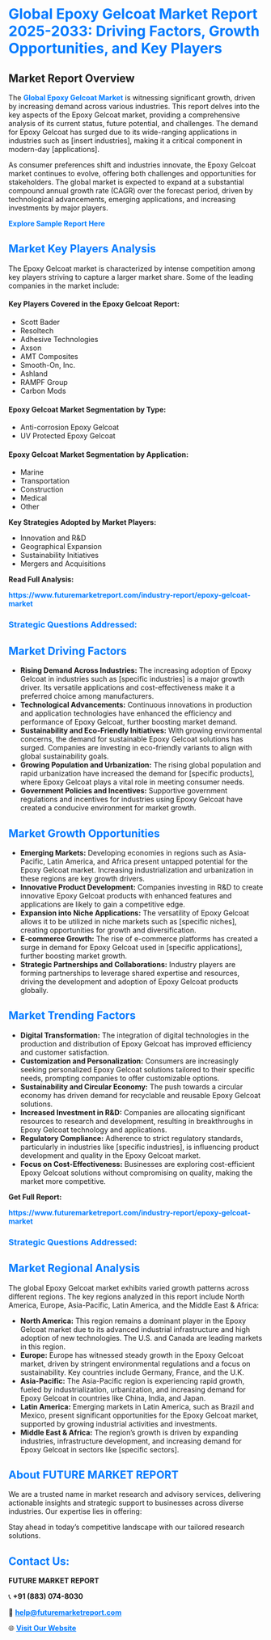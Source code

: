 <h1 style="color: #007BFF;">Global Epoxy Gelcoat Market Report 2025-2033: Driving Factors, Growth Opportunities, and Key Players</h1>

<section id="overview">
<h2>Market Report Overview</h2>
<p>The <a href="https://www.futuremarketreport.com/industry-report/epoxy-gelcoat-market" style="color: #007BFF; text-decoration: none;"><strong>Global Epoxy Gelcoat Market</strong></a> is witnessing significant growth, driven by increasing demand across various industries. This report delves into the key aspects of the Epoxy Gelcoat market, providing a comprehensive analysis of its current status, future potential, and challenges. The demand for Epoxy Gelcoat has surged due to its wide-ranging applications in industries such as [insert industries], making it a critical component in modern-day [applications].</p>
<p>As consumer preferences shift and industries innovate, the Epoxy Gelcoat market continues to evolve, offering both challenges and opportunities for stakeholders. The global market is expected to expand at a substantial compound annual growth rate (CAGR) over the forecast period, driven by technological advancements, emerging applications, and increasing investments by major players.</p>
</section>

<section id="overview">
<p><a href="https://www.futuremarketreport.com/request-sample/reportId=60034" style="color: #007BFF; text-decoration: none;"><strong>Explore Sample Report Here</strong></a></p>
</section>

<section id="key-players">
<h2 style="color: #007BFF;">Market Key Players Analysis</h2>
<p>The Epoxy Gelcoat market is characterized by intense competition among key players striving to capture a larger market share. Some of the leading companies in the market include:</p>
<h4>Key Players Covered in the Epoxy Gelcoat Report:</h4>
<ul><li>Scott Bader</li><li>Resoltech</li><li>Adhesive Technologies</li><li>Axson</li><li>AMT Composites</li><li>Smooth-On, Inc.</li><li>Ashland</li><li>RAMPF Group</li><li>Carbon Mods</li></ul>
<h4>Epoxy Gelcoat Market Segmentation by Type:</h4>
<ul><li>Anti-corrosion Epoxy Gelcoat</li><li>UV Protected Epoxy Gelcoat</li></ul>

<h4>Epoxy Gelcoat Market Segmentation by Application:</h4>
<ul><li>Marine</li><li>Transportation</li><li>Construction</li><li>Medical</li><li>Other</li></ul>
<p><strong>Key Strategies Adopted by Market Players:</strong></p>
<ul>
<li>Innovation and R&D</li>
<li>Geographical Expansion</li>
<li>Sustainability Initiatives</li>
<li>Mergers and Acquisitions</li>
</ul>
</section>

<section>
<p><strong>Read Full Analysis: </strong></p><a href="https://www.futuremarketreport.com/industry-report/epoxy-gelcoat-market" style="color: #007BFF; text-decoration: none;"><strong>https://www.futuremarketreport.com/industry-report/epoxy-gelcoat-market</strong></a>
<h3 style="color: #007BFF;">Strategic Questions Addressed:</h3>
</section>

<section id="driving-factors">
<h2 style="color: #007BFF;">Market Driving Factors</h2>
<ul>
<li><strong>Rising Demand Across Industries:</strong> The increasing adoption of Epoxy Gelcoat in industries such as [specific industries] is a major growth driver. Its versatile applications and cost-effectiveness make it a preferred choice among manufacturers.</li>
<li><strong>Technological Advancements:</strong> Continuous innovations in production and application technologies have enhanced the efficiency and performance of Epoxy Gelcoat, further boosting market demand.</li>
<li><strong>Sustainability and Eco-Friendly Initiatives:</strong> With growing environmental concerns, the demand for sustainable Epoxy Gelcoat solutions has surged. Companies are investing in eco-friendly variants to align with global sustainability goals.</li>
<li><strong>Growing Population and Urbanization:</strong> The rising global population and rapid urbanization have increased the demand for [specific products], where Epoxy Gelcoat plays a vital role in meeting consumer needs.</li>
<li><strong>Government Policies and Incentives:</strong> Supportive government regulations and incentives for industries using Epoxy Gelcoat have created a conducive environment for market growth.</li>
</ul>
</section>

<section id="growth-opportunities">
<h2 style="color: #007BFF;">Market Growth Opportunities</h2>
<ul>
<li><strong>Emerging Markets:</strong> Developing economies in regions such as Asia-Pacific, Latin America, and Africa present untapped potential for the Epoxy Gelcoat market. Increasing industrialization and urbanization in these regions are key growth drivers.</li>
<li><strong>Innovative Product Development:</strong> Companies investing in R&D to create innovative Epoxy Gelcoat products with enhanced features and applications are likely to gain a competitive edge.</li>
<li><strong>Expansion into Niche Applications:</strong> The versatility of Epoxy Gelcoat allows it to be utilized in niche markets such as [specific niches], creating opportunities for growth and diversification.</li>
<li><strong>E-commerce Growth:</strong> The rise of e-commerce platforms has created a surge in demand for Epoxy Gelcoat used in [specific applications], further boosting market growth.</li>
<li><strong>Strategic Partnerships and Collaborations:</strong> Industry players are forming partnerships to leverage shared expertise and resources, driving the development and adoption of Epoxy Gelcoat products globally.</li>
</ul>
</section>

<section id="trending-factors">
<h2 style="color: #007BFF;">Market Trending Factors</h2>
<ul>
<li><strong>Digital Transformation:</strong> The integration of digital technologies in the production and distribution of Epoxy Gelcoat has improved efficiency and customer satisfaction.</li>
<li><strong>Customization and Personalization:</strong> Consumers are increasingly seeking personalized Epoxy Gelcoat solutions tailored to their specific needs, prompting companies to offer customizable options.</li>
<li><strong>Sustainability and Circular Economy:</strong> The push towards a circular economy has driven demand for recyclable and reusable Epoxy Gelcoat solutions.</li>
<li><strong>Increased Investment in R&D:</strong> Companies are allocating significant resources to research and development, resulting in breakthroughs in Epoxy Gelcoat technology and applications.</li>
<li><strong>Regulatory Compliance:</strong> Adherence to strict regulatory standards, particularly in industries like [specific industries], is influencing product development and quality in the Epoxy Gelcoat market.</li>
<li><strong>Focus on Cost-Effectiveness:</strong> Businesses are exploring cost-efficient Epoxy Gelcoat solutions without compromising on quality, making the market more competitive.</li>
</ul>
</section>

<section>
<p><strong>Get Full Report: </strong></p><a href="https://www.futuremarketreport.com/industry-report/epoxy-gelcoat-market" style="color: #007BFF; text-decoration: none;"><strong>https://www.futuremarketreport.com/industry-report/epoxy-gelcoat-market</strong></a>
<h3 style="color: #007BFF;">Strategic Questions Addressed:</h3>
</section>


<section id="regional-analysis">
<h2 style="color: #007BFF;">Market Regional Analysis</h2>
<p>The global Epoxy Gelcoat market exhibits varied growth patterns across different regions. The key regions analyzed in this report include North America, Europe, Asia-Pacific, Latin America, and the Middle East & Africa:</p>
<ul>
<li><strong>North America:</strong> This region remains a dominant player in the Epoxy Gelcoat market due to its advanced industrial infrastructure and high adoption of new technologies. The U.S. and Canada are leading markets in this region.</li>
<li><strong>Europe:</strong> Europe has witnessed steady growth in the Epoxy Gelcoat market, driven by stringent environmental regulations and a focus on sustainability. Key countries include Germany, France, and the U.K.</li>
<li><strong>Asia-Pacific:</strong> The Asia-Pacific region is experiencing rapid growth, fueled by industrialization, urbanization, and increasing demand for Epoxy Gelcoat in countries like China, India, and Japan.</li>
<li><strong>Latin America:</strong> Emerging markets in Latin America, such as Brazil and Mexico, present significant opportunities for the Epoxy Gelcoat market, supported by growing industrial activities and investments.</li>
<li><strong>Middle East & Africa:</strong> The region’s growth is driven by expanding industries, infrastructure development, and increasing demand for Epoxy Gelcoat in sectors like [specific sectors].</li>
</ul>
</section>

<footer>
<h2 style="color: #007BFF;">About FUTURE MARKET REPORT</h2>
<p>We are a trusted name in market research and advisory services, delivering actionable insights and strategic support to businesses across diverse industries. Our expertise lies in offering:</p>

<p>Stay ahead in today’s competitive landscape with our tailored research solutions.</p>

<h2 style="color: #007BFF;">Contact Us:</h2>
<p><strong>FUTURE MARKET REPORT</strong></p>
<p>📞 <strong>+91 (883) 074-8030</strong></p>
<p>📧 <strong><a href="mailto:help@futuremarketreport.com" style="color: #007BFF;">help@futuremarketreport.com</a></strong></p>
<p>🌐 <strong><a href="https://www.futuremarketreport.com/" style="color: #007BFF;">Visit Our Website</a></strong></p>
</footer>